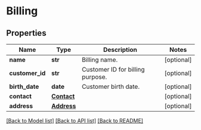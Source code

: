 # Billing

## Properties
Name | Type | Description | Notes
------------ | ------------- | ------------- | -------------
**name** | **str** | Billing name. | [optional] 
**customer_id** | **str** | Customer ID for billing purpose. | [optional] 
**birth_date** | **date** | Customer birth date. | [optional] 
**contact** | [**Contact**](Contact.md) |  | [optional] 
**address** | [**Address**](Address.md) |  | [optional] 

[[Back to Model list]](../README.md#documentation-for-models) [[Back to API list]](../README.md#documentation-for-api-endpoints) [[Back to README]](../README.md)


